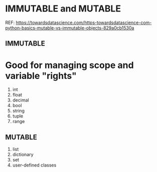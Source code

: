 # IMMUTABLE and MUTABLE
REF: https://towardsdatascience.com/https-towardsdatascience-com-python-basics-mutable-vs-immutable-objects-829a0cb1530a

## IMMUTABLE
# Good for managing scope and variable "rights"

1. int
2. float
3. decimal
4. bool
5. string
6. tuple
7. range


## MUTABLE

1. list
2. dictionary
3. set 
4. user-defined classes